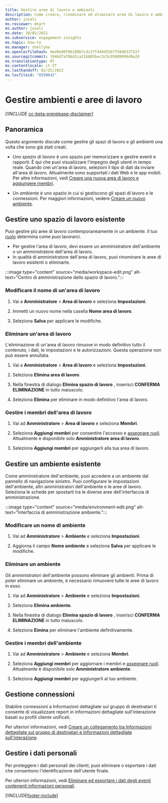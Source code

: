 ```yaml
---
title: Gestire aree di lavoro e ambienti
description: Come creare, rinominare ed eliminare aree di lavoro e ambienti.
author: jusali
ms.reviewer: mhart
ms.author: jusali
ms.date: 10/01/2021
ms.subservice: engagement-insights
ms.topic: how-to
ms.manager: shellyha
ms.openlocfilehash: ded9e98f06109b7cdc27f449455b7f58d633722f
ms.sourcegitcommit: 1946d7af0bd2ca216885bec3c5c95009996d9a28
ms.translationtype: HT
ms.contentlocale: it-IT
ms.lasthandoff: 02/25/2022
ms.locfileid: "8350642"
---
```

# <a name="manage-environments-and-workspaces"></a>Gestire ambienti e aree di lavoro

[!INCLUDE [cc-beta-prerelease-disclaimer](includes/cc-beta-prerelease-disclaimer.md)]

## <a name="overview"></a>Panoramica

Questo argomento discute come gestire gli spazi di lavoro e gli ambienti una volta che sono già stati creati. 

- Uno *spazio di lavoro* è uno spazio per memorizzare e gestire eventi e rapporti. È qui che puoi visualizzare l'impegno degli utenti in tempo reale. Quando crei un'area di lavoro, selezioni il tipo di dati da inviare all'area di lavoro. Attualmente sono supportati i dati Web e le app mobili. Per altre informazioni, vedi [Creare una nuova area di lavoro e aggiungere membri](create-workspace.md).

- Un *ambiente* è uno spazio in cui si gestiscono gli spazi di lavoro e le connessioni. Per maggiori informazioni, vedere [Creare un nuovo ambiente](create-new-environment.md).

## <a name="manage-an-existing-workspace"></a>Gestire uno spazio di lavoro esistente

Puoi gestire più aree di lavoro contemporaneamente in un ambiente. Il tuo [ruolo](user-roles.md) determina come puoi lavorarci. 

 - Per gestire l'area di lavoro, devi essere un amministratore dell'ambiente o un amministratore dell'area di lavoro.
 - In qualità di amministratore dell'area di lavoro, puoi rinominare le aree di lavoro esistenti o eliminarle. 

:::image type="content" source="media/workspace-edit.png" alt-text="Centro di amministrazione dello spazio di lavoro.":::

### <a name="edit-a-workspace-name"></a>Modificare il nome di un'area di lavoro

1. Vai a **Amministratore** > **Area di lavoro** e seleziona **Impostazioni**.

1. Immetti un nuovo nome nella casella **Nome area di lavoro**.

1. Seleziona **Salva** per applicare le modifiche.

### <a name="delete-a-workspace"></a>Eliminare un'area di lavoro

L'eliminazione di un'area di lavoro rimuove in modo definitivo tutto il contenuto, i dati, le impostazioni e le autorizzazioni. Questa operazione non può essere annullata.

1. Vai a **Amministratore** > **Area di lavoro** e seleziona **Impostazioni**.

1. Seleziona **Elimina area di lavoro**. 

1. Nella finestra di dialogo **Elimina spazio di lavoro** , inserisci **CONFERMA ELIMINAZIONE** in tutto maiuscolo. 

1. Seleziona **Elimina** per eliminare in modo definitivo l'area di lavoro.

### <a name="manage-workspace-members"></a>Gestire i membri dell'area di lavoro

1. Vai ad **Amministratore** > **Area di lavoro** e seleziona **Membri**.

1. Seleziona **Aggiungi membri** per consentire l'accesso e [assegnare ruoli](user-roles.md). Attualmente è disponibile solo **Amministratore area di lavoro**.

1. Seleziona **Aggiungi membri** per aggiungerli alla tua area di lavoro.

## <a name="manage-an-existing-environment"></a>Gestire un ambiente esistente

Come amministratore dell'ambiente, puoi accedere a un ambiente dal pannello di navigazione sinistro. Puoi configurare le impostazioni dell'ambiente, altri amministratori dell'ambiente e le aree di lavoro. Seleziona le schede per spostarti tra le diverse aree dell'interfaccia di amministrazione.

:::image type="content" source="media/environment-edit.png" alt-text="Interfaccia di amministrazione ambiente.":::

### <a name="edit-an-environment-name"></a>Modificare un nome di ambiente

1. Vai ad **Amministratore** > **Ambiente** e seleziona **Impostazioni**.

1. Aggiorna il campo **Nome ambiente** e seleziona **Salva** per applicare le modifiche.

### <a name="delete-an-environment"></a>Eliminare un ambiente

Gli amministratori dell'ambiente possono eliminare gli ambienti. Prima di poter eliminare un ambiente, è necessario rimuovere tutte le aree di lavoro in esso.

1. Vai ad **Amministratore** > **Ambiente** e seleziona **Impostazioni**.

1. Seleziona **Elimina ambiente**. 

1. Nella finestra di dialogo **Elimina spazio di lavoro** , inserisci **CONFERMA ELIMINAZIONE** in tutto maiuscolo. 

1. Seleziona **Eimina** per eliminare l'ambiente definitivamente.

### <a name="manage-environment-members"></a>Gestire i membri dell'ambiente

1. Vai ad **Amministratore** > **Ambiente** e seleziona **Membri**.

1. Seleziona **Aggiungi membri** per aggiornare i membri e [assegnare ruoli](user-roles.md). Attualmente è disponibile solo **Amministratore ambiente**.

1. Seleziona **Aggiungi membri** per aggiungerli al tuo ambiente.

## <a name="manage-connections"></a>Gestione connessioni

Stabilire connessioni a Informazioni dettagliate sul gruppo di destinatari ti consente di visualizzare report in informazioni dettagliate sull'interazione basati su profili cliente unificati. 

Per ulteriori informazioni, vedi [Creare un collegamento tra Informazioni dettagliate sul gruppo di destinatari e Informazioni dettagliate sull'interazione](integrate-audience-insights-engagement-insights.md).

## <a name="manage-personal-data"></a>Gestire i dati personali

Per proteggere i dati personali dei clienti, puoi eliminare o esportare i dati che consentono l'identificazione dell'utente finale.

Per ulteriori informazioni, vedi [Eliminare ed esportare i dati degli eventi contenenti informazioni personali](../dsr-rights-requests.md).

[!INCLUDE[footer-include](../includes/footer-banner.md)]
